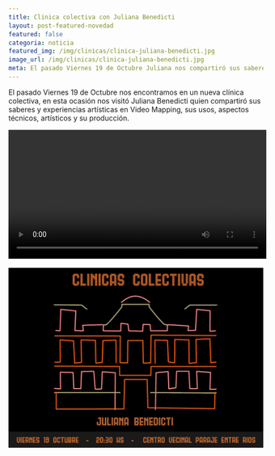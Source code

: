 ```yaml
---
title: Clinica colectiva con Juliana Benedicti
layout: post-featured-novedad
featured: false
categoria: noticia
featured_img: /img/clinicas/clinica-juliana-benedicti.jpg
image_url: /img/clinicas/clinica-juliana-benedicti.jpg
meta: El pasado Viernes 19 de Octubre Juliana nos compartiró sus saberes y experiencias artísticas en Video Mapping
--- 
```


El pasado Viernes 19 de Octubre nos encontramos en un nueva clínica colectiva, en esta ocasión nos visitó Juliana Benedicti quien compartiró sus saberes y experiencias artísticas en Video Mapping, sus usos, aspectos técnicos, artísticos y su producción. 


<p style="margin: 15px 0; text-align:center;">
	<video controls="" style="width: 510px;margin: 0 auto;">
  <source src="/img/clinicas/mapping-en-la-veci.mp4" type="video/mp4;codecs=&quot;avc1.42E01E, mp4a.40.2&quot;">
</video>
</p>

<div style="position: relative;">
	<div class="gallery col-3">

<a style="width: 100%;" href="/img/clinicas/clinica-juliana-benedicti.jpg" data-fancybox="images" data-srcset="/img/clinicas/clinica-juliana-benedicti.jpg" class="item-gallery">
<img src="/img/clinicas/clinica-juliana-benedicti.jpg" />
</a>

</div>
</div>
